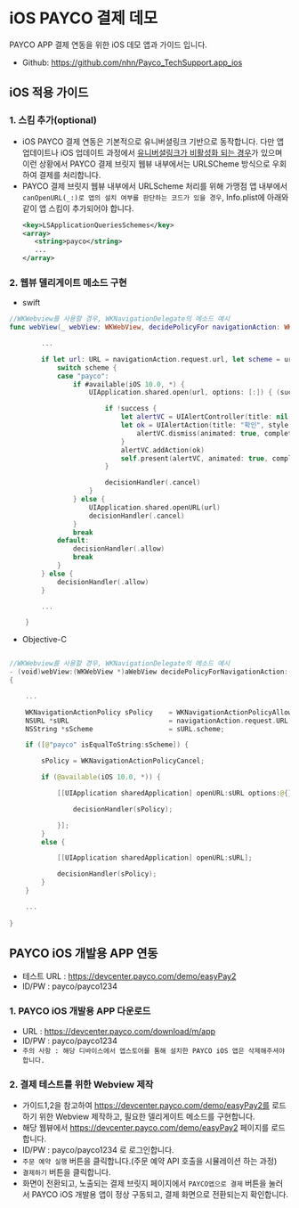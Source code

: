 # iOS PAYCO 결제 데모

PAYCO APP 결제 연동을 위한 iOS 데모 앱과 가이드 입니다.
* Github: https://github.com/nhn/Payco_TechSupport.app_ios

## iOS 적용 가이드

### 1. 스킴 추가(optional)
* iOS PAYCO 결제 연동은 기본적으로 유니버셜링크 기반으로 동작합니다. 다만 앱업데이트나 iOS 업데이트 과정에서 [유니버셜링크가 비활성화 되는 경우](https://openradar.appspot.com/4999496467480576)가 있으며 이런 상황에서 PAYCO 결제 브릿지 웹뷰 내부에서는 URLSCheme 방식으로 우회하여 결제를 처리합니다.
* PAYCO 결제 브릿지 웹뷰 내부에서 URLScheme 처리를 위해 가맹점 앱 내부에서 `canOpenURL(_:)로 앱의 설치 여부를 판단하는 코드가 있을 경우`, Info.plist에 아래와 같이 앱 스킴이 추가되어야 합니다.
     ```xml
    <key>LSApplicationQueriesSchemes</key>
    <array>
        <string>payco</string>
        ...
    </array>
    ```

### 2. 웹뷰 델리게이트 메소드 구현

* swift

```swift
//WKWebview를 사용할 경우, WKNavigationDelegate의 메소드 예시
func webView(_ webView: WKWebView, decidePolicyFor navigationAction: WKNavigationAction, decisionHandler: @escaping (WKNavigationActionPolicy) -> Void) {

        ...

        if let url: URL = navigationAction.request.url, let scheme = url.scheme {
            switch scheme {
            case "payco":
                if #available(iOS 10.0, *) {
                    UIApplication.shared.open(url, options: [:]) { (success) in

                        if !success {
                            let alertVC = UIAlertController(title: nil, message: "앱을 정상적으로 실행할 수 없습니다.", preferredStyle: .alert)
                            let ok = UIAlertAction(title: "확인", style: .default) { (action) in
                                alertVC.dismiss(animated: true, completion: nil)
                            }
                            alertVC.addAction(ok)
                            self.present(alertVC, animated: true, completion: nil)
                        }

                        decisionHandler(.cancel)
                    }
                } else {
                    UIApplication.shared.openURL(url)
                    decisionHandler(.cancel)
                }
                break
            default:
                decisionHandler(.allow)
                break
            }
        } else {
            decisionHandler(.allow)
        }

        ...

    }
```


* Objective-C

```swift

//WKWebview를 사용할 경우, WKNavigationDelegate의 메소드 예시
- (void)webView:(WKWebView *)aWebView decidePolicyForNavigationAction:(WKNavigationAction *)navigationAction decisionHandler:(void (^)(WKNavigationActionPolicy))decisionHandler
{

    ...

    WKNavigationActionPolicy sPolicy    = WKNavigationActionPolicyAllow;
    NSURL *sURL                         = navigationAction.request.URL;
    NSString *sScheme                   = sURL.scheme;

    if ([@"payco" isEqualToString:sScheme]) {

        sPolicy = WKNavigationActionPolicyCancel;

        if (@available(iOS 10.0, *)) {

            [[UIApplication sharedApplication] openURL:sURL options:@{} completionHandler:^(BOOL sSuccess) {

                decisionHandler(sPolicy);

            }];
        }
        else {

            [[UIApplication sharedApplication] openURL:sURL];

            decisionHandler(sPolicy);
        }
    }

    ...
    
}
```

## PAYCO iOS 개발용 APP 연동

* 테스트 URL : https://devcenter.payco.com/demo/easyPay2
* ID/PW : payco/payco1234

### 1. PAYCO iOS 개발용 APP 다운로드

* URL : https://devcenter.payco.com/download/m/app
* ID/PW : payco/payco1234
* `주의 사항 : 해당 디바이스에서 앱스토어를 통해 설치한 PAYCO iOS 앱은 삭제해주셔야 합니다.`

### 2. 결제 테스트를 위한 Webview 제작

* 가이드1,2을 참고하여 https://devcenter.payco.com/demo/easyPay2를 로드하기 위한 Webview 제작하고, 필요한 델리게이트 메소드를 구현합니다.
* 해당 웹뷰에서  https://devcenter.payco.com/demo/easyPay2 페이지를 로드합니다.
* ID/PW : payco/payco1234 로 로그인합니다.
* `주문 예약 실행` 버튼을 클릭합니다.(주문 예약 API 호출을 시뮬레이션 하는 과정)
* `결제하기` 버튼을 클릭합니다.
* 화면이 전환되고, 노출되는 결제 브릿지 페이지에서 `PAYCO앱으로 결제` 버튼을 눌러서 PAYCO iOS 개발용 앱이 정상 구동되고, 결제 화면으로 전환되는지 확인합니다.
